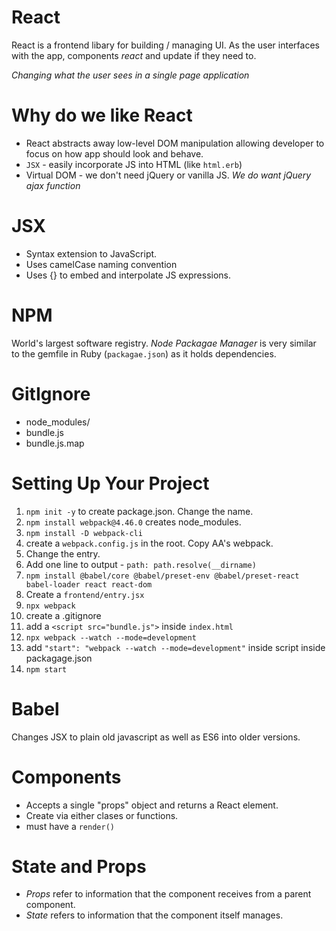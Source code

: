 # React

React is a frontend libary for building / managing UI. As the user interfaces with the app, components _react_ and update if they need to.

_Changing what the user sees in a single page application_

# Why do we like React

- React abstracts away low-level DOM manipulation allowing developer to focus on how app should look and behave.
- `JSX` - easily incorporate JS into HTML (like `html.erb`)
- Virtual DOM - we don't need jQuery or vanilla JS. _We do want jQuery ajax function_

# JSX

- Syntax extension to JavaScript.
- Uses camelCase naming convention
- Uses {} to embed and interpolate JS expressions.

# NPM

World's largest software registry. _Node Packagae Manager_ is very similar to the gemfile in Ruby (`packagae.json`) as it holds dependencies.

# GitIgnore

- node_modules/
- bundle.js
- bundle.js.map

# Setting Up Your Project

1. `npm init -y` to create package.json. Change the name.
2. `npm install webpack@4.46.0` creates node_modules.
3. `npm install -D webpack-cli`
4. create a `webpack.config.js` in the root. Copy AA's webpack.
5. Change the entry.
6. Add one line to output - `path: path.resolve(__dirname)`
7. `npm install @babel/core @babel/preset-env @babel/preset-react babel-loader react react-dom`
8. Create a `frontend/entry.jsx`
9. `npx webpack`
10. create a .gitignore
11. add a `<script src="bundle.js">` inside `index.html`
12. `npx webpack --watch --mode=development`
13. add `"start": "webpack --watch --mode=development"` inside script inside packagage.json
14. `npm start`

# Babel

Changes JSX to plain old javascript as well as ES6 into older versions.

# Components

- Accepts a single "props" object and returns a React element.
- Create via either clases or functions.
- must have a `render()`

# State and Props

- _Props_ refer to information that the component receives from a parent component.
- _State_ refers to information that the component itself manages.
